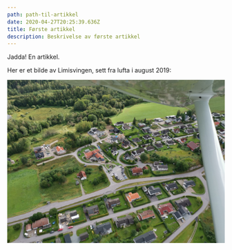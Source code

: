 ```yaml
---
path: path-til-artikkel
date: 2020-04-27T20:25:39.636Z
title: Første artikkel
description: Beskrivelse av første artikkel
---
```

Jadda! En artikkel.

Her er et bilde av Limisvingen, sett fra lufta i august 2019:

![Limisvingen sett fra lufta, august 2019.](/static/assets/limisvingen-by-air.jpg)